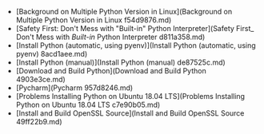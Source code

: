 * [Background on Multiple Python Version in Linux](Background on Multiple Python Version in Linux f54d9876.md)
* [Safety First:  Don't Mess with "Built-in" Python Interpreter](Safety First_  Don't Mess with _Built-in_ Python Interpreter d811a358.md)
* [Install Python (automatic, using pyenv)](Install Python (automatic, using pyenv) 8acd1aee.md)
* [Install Python (manual)](Install Python (manual) de87525c.md)
* [Download and Build Python](Download and Build Python 4903e3ce.md)
* [Pycharm](Pycharm 957d8246.md)
* [Problems Installing Python on Ubuntu 18.04 LTS](Problems Installing Python on Ubuntu 18.04 LTS c7e90b05.md)
* [Install and Build OpenSSL Source](Install and Build OpenSSL Source 49ff22b9.md)